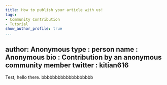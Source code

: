 ```yaml
---
title: How to publish your article with us!
tags:
- Community Contribution
- Tutorial
show_author_profile: true
...
```

author: Anonymous
  type      : person
  name      : Anonymous
  bio       : Contribution by an anonymous community member
  twitter   : kitian616
---

Test, hello there.
bbbbbbbbbbbbbbbbbbb
